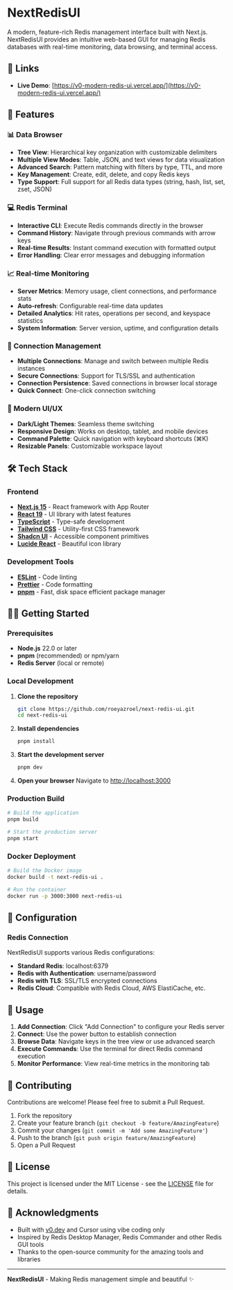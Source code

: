 # NextRedisUI

A modern, feature-rich Redis management interface built with Next.js. NextRedisUI provides an intuitive web-based GUI for managing Redis databases with real-time monitoring, data browsing, and terminal access.

## 🔗 Links

- **Live Demo**: [https://v0-modern-redis-ui.vercel.app/](https://v0-modern-redis-ui.vercel.app/)


## 🚀 Features

### 📊 Data Browser

- **Tree View**: Hierarchical key organization with customizable delimiters
- **Multiple View Modes**: Table, JSON, and text views for data visualization
- **Advanced Search**: Pattern matching with filters by type, TTL, and more
- **Key Management**: Create, edit, delete, and copy Redis keys
- **Type Support**: Full support for all Redis data types (string, hash, list, set, zset, JSON)

### 💻 Redis Terminal

- **Interactive CLI**: Execute Redis commands directly in the browser
- **Command History**: Navigate through previous commands with arrow keys
- **Real-time Results**: Instant command execution with formatted output
- **Error Handling**: Clear error messages and debugging information

### 📈 Real-time Monitoring

- **Server Metrics**: Memory usage, client connections, and performance stats
- **Auto-refresh**: Configurable real-time data updates
- **Detailed Analytics**: Hit rates, operations per second, and keyspace statistics
- **System Information**: Server version, uptime, and configuration details

### 🔗 Connection Management

- **Multiple Connections**: Manage and switch between multiple Redis instances
- **Secure Connections**: Support for TLS/SSL and authentication
- **Connection Persistence**: Saved connections in browser local storage
- **Quick Connect**: One-click connection switching

### 🎨 Modern UI/UX

- **Dark/Light Themes**: Seamless theme switching
- **Responsive Design**: Works on desktop, tablet, and mobile devices
- **Command Palette**: Quick navigation with keyboard shortcuts (⌘K)
- **Resizable Panels**: Customizable workspace layout

## 🛠️ Tech Stack

### Frontend

- **[Next.js 15](https://nextjs.org/)** - React framework with App Router
- **[React 19](https://react.dev/)** - UI library with latest features
- **[TypeScript](https://www.typescriptlang.org/)** - Type-safe development
- **[Tailwind CSS](https://tailwindcss.com/)** - Utility-first CSS framework
- **[Shadcn UI](https://ui.shadcn.com/)** - Accessible component primitives
- **[Lucide React](https://lucide.dev/)** - Beautiful icon library

### Development Tools

- **[ESLint](https://eslint.org/)** - Code linting
- **[Prettier](https://prettier.io/)** - Code formatting
- **[pnpm](https://pnpm.io/)** - Fast, disk space efficient package manager

## 🏃‍♂️ Getting Started

### Prerequisites

- **Node.js** 22.0 or later
- **pnpm** (recommended) or npm/yarn
- **Redis Server** (local or remote)

### Local Development

1. **Clone the repository**

   ```bash
   git clone https://github.com/roeyazroel/next-redis-ui.git
   cd next-redis-ui
   ```

2. **Install dependencies**

   ```bash
   pnpm install
   ```

3. **Start the development server**

   ```bash
   pnpm dev
   ```

4. **Open your browser**
   Navigate to [http://localhost:3000](http://localhost:3000)

### Production Build

```bash
# Build the application
pnpm build

# Start the production server
pnpm start
```

### Docker Deployment

```bash
# Build the Docker image
docker build -t next-redis-ui .

# Run the container
docker run -p 3000:3000 next-redis-ui
```

## 🔧 Configuration

### Redis Connection

NextRedisUI supports various Redis configurations:

- **Standard Redis**: localhost:6379
- **Redis with Authentication**: username/password
- **Redis with TLS**: SSL/TLS encrypted connections
- **Redis Cloud**: Compatible with Redis Cloud, AWS ElastiCache, etc.

## 📱 Usage

1. **Add Connection**: Click "Add Connection" to configure your Redis server
2. **Connect**: Use the power button to establish connection
3. **Browse Data**: Navigate keys in the tree view or use advanced search
4. **Execute Commands**: Use the terminal for direct Redis command execution
5. **Monitor Performance**: View real-time metrics in the monitoring tab

## 🤝 Contributing

Contributions are welcome! Please feel free to submit a Pull Request.

1. Fork the repository
2. Create your feature branch (`git checkout -b feature/AmazingFeature`)
3. Commit your changes (`git commit -m 'Add some AmazingFeature'`)
4. Push to the branch (`git push origin feature/AmazingFeature`)
5. Open a Pull Request

## 📄 License

This project is licensed under the MIT License - see the [LICENSE](LICENSE) file for details.

## 🙏 Acknowledgments

- Built with [v0.dev](https://v0.dev) and Cursor using vibe coding only
- Inspired by Redis Desktop Manager, Redis Commander and other Redis GUI tools
- Thanks to the open-source community for the amazing tools and libraries

---

**NextRedisUI** - Making Redis management simple and beautiful ✨
